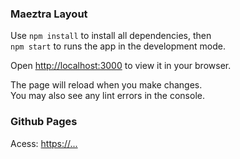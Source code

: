 ### Maeztra Layout
Use `npm install` to install all dependencies, then\
`npm start` to runs the app in the development mode.

Open [http://localhost:3000](http://localhost:3000) to view it in your browser.

The page will reload when you make changes.\
You may also see any lint errors in the console.

### Github Pages
Acess: [https://...](https://...)
